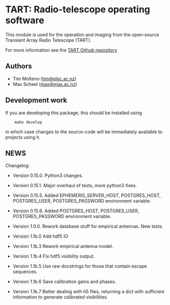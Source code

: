 # TART: Radio-telescope operating software
    
This module is used for the operation and imaging from the open-source Transient Array Radio Telescope (TART).

For more information see the [TART Github repository](https://github.com/tmolteno/TART)

## Authors

* Tim Molteno (tim@elec.ac.nz)
* Max Scheel (max@max.ac.nz)

## Development work

If you are developing this package, this should be installed using
```
	make develop
```
in which case changes to the source-code will be immediately available to projects using it.

    
## NEWS

Changelog:

* Version 0.15.0. Python3 changes.
* Version 0.15.1. Major overhaul of tests, more python3 fixes.
* Version 0.15.5. Added EPHEMERIS_SERVER_HOST, POSTGRES_HOST, POSTGRES_USER, POSTGRES_PASSWORD environment variable.
* Version 0.15.6. Added POSTGRES_HOST, POSTGRES_USER, POSTGRES_PASSWORD environment variable.

* Version 1.0.0. Rework database stuff for empirical antennas. New tests.
* Version 1.1b.0 Add hdf5 IO
* Version 1.1b.3 Rework empirical antenna model.
* Version 1.1b.4 Fix hdf5 visibility output.
* Version 1.1b.5 Use raw docstrings for those that contain escape sequences.
* Version 1.1b.6 Save calibration gains and phases.
* Version 1.1b.7 Better dealing with h5 files, returning a dict with sufficient information to generate calibrated visibilities.
